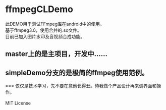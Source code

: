 # ffmpegCLDemo
此DEMO用于测试FFmpeg库在android中的使用。<br>
基于ffmpeg3.0，使用合并的.so文件。<br>
目前已加入图片水印及音视频合成功能。<br>

## master上的是主项目，开发中……<br>
## simpleDemo分支的是极简的ffmpeg使用范例。<br>
===
仅仅是技术学习，先不要在意他长得丑。待我做个产品设计再来调界面和操作。
<br><br>
MIT License
